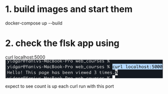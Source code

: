 # 1. build images and start them 
docker-compose up --build

# 2. check the flsk app using 
curl localhost:5000
![img.png](img.png)

expect to see count is up each curl run with this port